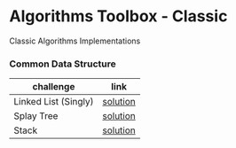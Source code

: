 # Algorithms Toolbox - Classic 
  
Classic Algorithms Implementations


### Common Data Structure

| challenge | link | 
|---|---|
| Linked List (Singly) |  [solution](/singly-linked-list) |
| Splay Tree |  [solution](/splay-tree) |
| Stack |  [solution](/stack) |